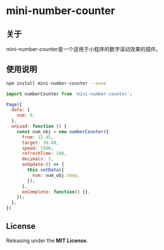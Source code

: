 mini-number-counter
========
## 关于

mini-number-counter是一个适用于小程序的数字滚动效果的插件。

## 使用说明
```bash
npm install mini-number-counter --save
```

```javascript
import numberCounter from 'mini-number-counter';

Page({
  data: {
    num: 0,
  },
  onLoad: function () {
    const num_obj = new numberCounter({
      from: 12.45,
      target: 38.88,
      speed: 1500,
      refreshTime: 100,
      decimals: 2,
      onUpdate:() => {
        this.setData({
          num: num_obj.temp,
        });
      },
      onComplete: function() {},
    });
  },
})
```
## License

Releasing under the <b>MIT License</b>.
